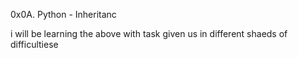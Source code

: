 0x0A. Python - Inheritanc

i will be learning the above with task given us in different shaeds of difficultiese
